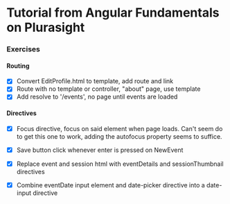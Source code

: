 # Tutorial from Angular Fundamentals on Plurasight

### Exercises

#### Routing
* [x] Convert EditProfile.html to template, add route and link
* [x] Route with no template or controller, "about" page, use template 
* [x] Add resolve to '/events', no page until events are loaded

#### Directives
* [x] Focus directive, focus on said element when page loads. Can't seem do to get this one to work, adding the autofocus property seems to suffice.
* [x] Save button click whenever enter is pressed on NewEvent
* [x] Replace event and session html with eventDetails and sessionThumbnail directives
* [x] Combine eventDate input element and date-picker directive into a date-input directive



